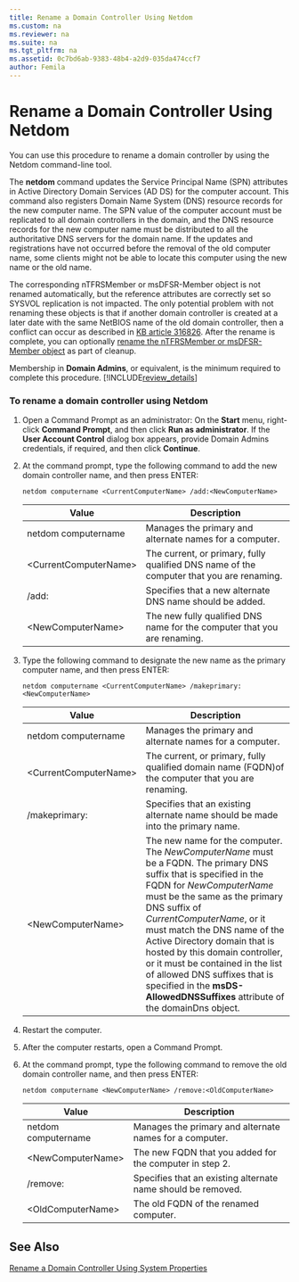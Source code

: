 ```yaml
---
title: Rename a Domain Controller Using Netdom
ms.custom: na
ms.reviewer: na
ms.suite: na
ms.tgt_pltfrm: na
ms.assetid: 0c7bd6ab-9383-48b4-a2d9-035da474ccf7
author: Femila
---
```

# Rename a Domain Controller Using Netdom
  You can use this procedure to rename a domain controller by using the Netdom command\-line tool.  
  
 The **netdom** command updates the Service Principal Name \(SPN\) attributes in Active Directory Domain Services \(AD DS\) for the computer account. This command also registers Domain Name System \(DNS\) resource records for the new computer name. The SPN value of the computer account must be replicated to all domain controllers in the domain, and the DNS resource records for the new computer name must be distributed to all the authoritative DNS servers for the domain name. If the updates and registrations have not occurred before the removal of the old computer name, some clients might not be able to locate this computer using the new name or the old name.  
  
 The corresponding nTFRSMember or msDFSR\-Member object is not renamed automatically, but the reference attributes are correctly set so SYSVOL replication is not impacted. The only potential problem with not renaming these objects is that if another domain controller is created at a later date with the same NetBIOS name of the old domain controller, then a conflict can occur as described in [KB article 316826](http://support.microsoft.com/kb/316826). After the rename is complete, you can optionally [rename the nTFRSMember or msDFSR\-Member object](http://technet.microsoft.com/library/cc794759(v=ws.10).aspx) as part of cleanup.  
  
 Membership in **Domain Admins**, or equivalent, is the minimum required to complete this procedure. [!INCLUDE[review_details](../Token/review_details_md.md)]  
  
### To rename a domain controller using Netdom  
  
1.  Open a Command Prompt as an administrator: On the **Start** menu, right\-click **Command Prompt**, and then click **Run as administrator**. If the **User Account Control** dialog box appears, provide Domain Admins credentials, if required, and then click **Continue**.  
  
2.  At the command prompt, type the following command to add the new domain controller name, and then press ENTER:  
  
     `netdom computername <CurrentComputerName> /add:<NewComputerName>`  
  
    |Value|Description|  
    |-----------|-----------------|  
    |netdom computername|Manages the primary and alternate names for a computer.|  
    |\<CurrentComputerName\>|The current, or primary, fully qualified DNS name of the computer that you are renaming.|  
    |\/add:|Specifies that a new alternate DNS name should be added.|  
    |\<NewComputerName\>|The new fully qualified DNS name for the computer that you are renaming.|  
  
3.  Type the following command to designate the new name as the primary computer name, and then press ENTER:  
  
     `netdom computername <CurrentComputerName> /makeprimary:<NewComputerName>`  
  
    |Value|Description|  
    |-----------|-----------------|  
    |netdom computername|Manages the primary and alternate names for a computer.|  
    |\<CurrentComputerName\>|The current, or primary, fully qualified domain name \(FQDN\)of the computer that you are renaming.|  
    |\/makeprimary:|Specifies that an existing alternate name should be made into the primary name.|  
    |\<NewComputerName\>|The new name for the computer. The *NewComputerName* must be a FQDN. The primary DNS suffix that is specified in the FQDN for *NewComputerName* must be the same as the primary DNS suffix of *CurrentComputerName*, or it must match the DNS name of the Active Directory domain that is hosted by this domain controller, or it must be contained in the list of allowed DNS suffixes that is specified in the **msDS\-AllowedDNSSuffixes** attribute of the domainDns object.|  
  
4.  Restart the computer.  
  
5.  After the computer restarts, open a Command Prompt.  
  
6.  At the command prompt, type the following command to remove the old domain controller name, and then press ENTER:  
  
     `netdom computername <NewComputerName> /remove:<OldComputerName>`  
  
    |Value|Description|  
    |-----------|-----------------|  
    |netdom computername|Manages the primary and alternate names for a computer.|  
    |\<NewComputerName\>|The new FQDN that you added for the computer in step 2.|  
    |\/remove:|Specifies that an existing alternate name should be removed.|  
    |\<OldComputerName\>|The old FQDN of the renamed computer.|  
  
## See Also  
 [Rename a Domain Controller Using System Properties](../Topic/Rename-a-Domain-Controller-Using-System-Properties.md)  
  
  